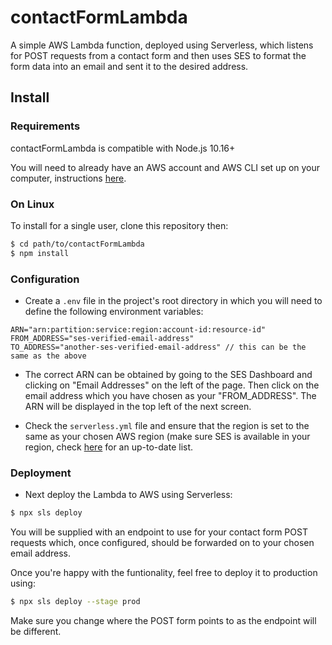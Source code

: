 # contactFormLambda

A simple AWS Lambda function, deployed using Serverless, which listens for POST requests from a contact form and then uses SES to format the form data into an email and sent it to the desired address.

## Install
### Requirements

contactFormLambda is compatible with Node.js 10.16+

You will need to already have an AWS account and AWS CLI set up on your computer, instructions [here](https://docs.aws.amazon.com/cli/latest/userguide/install-cliv1.html).

### On Linux

To install for a single user, clone this repository then:
  ```sh
  $ cd path/to/contactFormLambda
  $ npm install
  ```

### Configuration

  - Create a `.env` file in the project's root directory in which you will need to define the following environment variables:
  ```
  ARN="arn:partition:service:region:account-id:resource-id"
  FROM_ADDRESS="ses-verified-email-address"
  TO_ADDRESS="another-ses-verified-email-address" // this can be the same as the above
  ```

- The correct ARN can be obtained by going to the SES Dashboard and clicking on "Email Addresses" on the left of the page. Then click on the email address which you have chosen as your "FROM_ADDRESS". The ARN will be displayed in the top left of the next screen.

- Check the `serverless.yml` file and ensure that the region is set to the same as your chosen AWS region (make sure SES is available in your region, check [here](https://docs.aws.amazon.com/general/latest/gr/rande.html#ses_region) for an up-to-date list.

### Deployment

- Next deploy the Lambda to AWS using Serverless:
```sh
$ npx sls deploy
```

You will be supplied with an endpoint to use for your contact form POST requests which, once configured, should be forwarded on to your chosen email address.

Once you're happy with the funtionality, feel free to deploy it to production using:
```sh
$ npx sls deploy --stage prod
```

Make sure you change where the POST form points to as the endpoint will be different.
